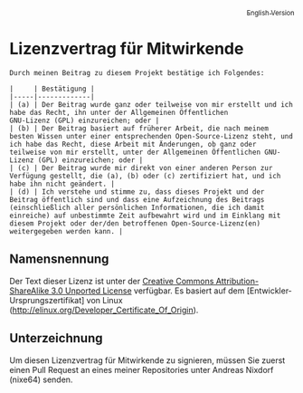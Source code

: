 <p align="right"><a href="Copyright.en.md"><sub>English Version</sub></a></p>

# Lizenzvertrag für Mitwirkende

```
Durch meinen Beitrag zu diesem Projekt bestätige ich Folgendes:

|     | Bestätigung |
|-----|-------------|
| (a) | Der Beitrag wurde ganz oder teilweise von mir erstellt und ich habe das Recht, ihn unter der Allgemeinen Öffentlichen
GNU-Lizenz (GPL) einzureichen; oder |
| (b) | Der Beitrag basiert auf früherer Arbeit, die nach meinem besten Wissen unter einer entsprechenden Open-Source-Lizenz steht, und ich habe das Recht, diese Arbeit mit Änderungen, ob ganz oder teilweise von mir erstellt, unter der Allgemeinen Öffentlichen GNU-Lizenz (GPL) einzureichen; oder |
| (c) | Der Beitrag wurde mir direkt von einer anderen Person zur Verfügung gestellt, die (a), (b) oder (c) zertifiziert hat, und ich habe ihn nicht geändert. |
| (d) | Ich verstehe und stimme zu, dass dieses Projekt und der Beitrag öffentlich sind und dass eine Aufzeichnung des Beitrags (einschließlich aller persönlichen Informationen, die ich damit einreiche) auf unbestimmte Zeit aufbewahrt wird und im Einklang mit diesem Projekt oder der/den betroffenen Open-Source-Lizenz(en) weitergegeben werden kann. |
```

## Namensnennung

Der Text dieser Lizenz ist unter der [Creative Commons Attribution-ShareAlike 3.0 Unported License](http://creativecommons.org/licenses/by-sa/3.0/) verfügbar. Es basiert auf dem [Entwickler-Ursprungszertifikat] von Linux (http://elinux.org/Developer_Certificate_Of_Origin).

## Unterzeichnung

Um diesen Lizenzvertrag für Mitwirkende zu signieren, müssen Sie zuerst einen Pull Request an eines meiner Repositories unter Andreas Nixdorf (nixe64) senden.

